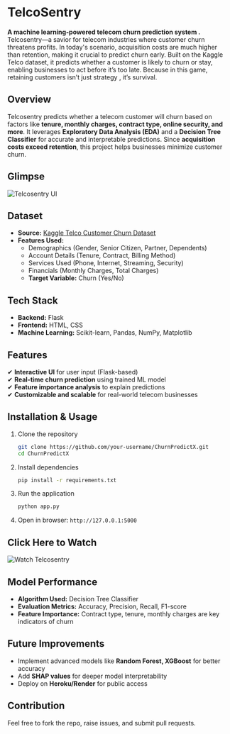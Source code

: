 # TelcoSentry

**A machine learning-powered telecom churn prediction system .**
Telcosentry—a savior for telecom industries where customer churn threatens profits. In today's scenario, acquisition costs are much higher than retention, making it crucial to predict churn early. Built on the Kaggle Telco dataset, it predicts whether a customer is likely to churn or stay, enabling businesses to act before it’s too late. Because in this game, retaining customers isn’t just strategy , it’s survival.

## Overview  
Telcosentry predicts whether a telecom customer will churn based on factors like **tenure, monthly charges, contract type, online security, and more**. It leverages **Exploratory Data Analysis (EDA)** and a **Decision Tree Classifier** for accurate and interpretable predictions. Since **acquisition costs exceed retention**, this project helps businesses minimize customer churn.

## Glimpse   
![Telcosentry UI](https://github.com/geekyme-dev/TelcoSentry/issues/1#issue-3265414601)


## Dataset  
- **Source:** [Kaggle Telco Customer Churn Dataset](https://www.kaggle.com/datasets/blastchar/telco-customer-churn)  
- **Features Used:**  
  - Demographics (Gender, Senior Citizen, Partner, Dependents)  
  - Account Details (Tenure, Contract, Billing Method)  
  - Services Used (Phone, Internet, Streaming, Security)  
  - Financials (Monthly Charges, Total Charges)  
  - **Target Variable:** Churn (Yes/No)  

##  Tech Stack  
- **Backend:** Flask  
- **Frontend:** HTML, CSS  
- **Machine Learning:** Scikit-learn, Pandas, NumPy, Matplotlib  

##  Features  
✔ **Interactive UI** for user input (Flask-based)  
✔ **Real-time churn prediction** using trained ML model  
✔ **Feature importance analysis** to explain predictions  
✔ **Customizable and scalable** for real-world telecom businesses  

## Installation & Usage  
1. Clone the repository  
   ```bash
   git clone https://github.com/your-username/ChurnPredictX.git
   cd ChurnPredictX
   ```  
2. Install dependencies  
   ```bash
   pip install -r requirements.txt
   ```  
3. Run the application  
   ```bash
   python app.py
   ```  
4. Open in browser: `http://127.0.0.1:5000`  

## Click Here to Watch
![Watch Telcosentry]([https://drive.google.com/file/d/1DzdBxHG7sOuR1JoqStF4vHhhVn-teb-V/view?usp=sharing])


## Model Performance  
- **Algorithm Used:** Decision Tree Classifier  
- **Evaluation Metrics:** Accuracy, Precision, Recall, F1-score  
- **Feature Importance:** Contract type, tenure, monthly charges are key indicators of churn  

## Future Improvements  
- Implement advanced models like **Random Forest, XGBoost** for better accuracy  
- Add **SHAP values** for deeper model interpretability  
- Deploy on **Heroku/Render** for public access  

##  Contribution  
Feel free to fork the repo, raise issues, and submit pull requests.  
